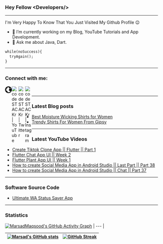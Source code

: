### Hey Fellow \<Developers/>

---

I'm Very Happy To Know That You Just Visited My Github Profile 😉
- 🔭 I’m currently working on my Blog, YouTube Tutorials and App Development.
- 💬 Ask me about Java, Dart.

```
while(noSuccess){
  tryAgain();
}
```
---


### Connect with me:

[<img align="left" alt="codeSTACKr.com" width="22px" src="https://raw.githubusercontent.com/iconic/open-iconic/master/svg/globe.svg" />][website]
[<img align="left" alt="codeSTACKr | YouTube" width="22px" src="https://cdn.jsdelivr.net/npm/simple-icons@v3/icons/youtube.svg" />][youtube]
[<img align="left" alt="codeSTACKr | Twitter" width="22px" src="https://cdn.jsdelivr.net/npm/simple-icons@v3/icons/twitter.svg" />][twitter]
[<img align="left" alt="codeSTACKr | Instagram" width="22px" src="https://cdn.jsdelivr.net/npm/simple-icons@v3/icons/instagram.svg" />][instagram]

<br />

---

### Latest Blog posts
<!-- BLOG-POST-LIST:START -->
- [Best Moisture Wicking Shirts for Women](https://marsad.dev/best-moisture-wicking-shirts-for-women/)
- [Trendy Shirts For Women From Gipsy](https://marsad.dev/trendy-shirts-for-women-from-gipsy/)
<!-- BLOG-POST-LIST:END -->

---

### Latest YouTube Videos

<!-- YOUTUBE:START -->
- [Create Tiktok Clone App || Flutter || Part 1](https://www.youtube.com/watch?v=U03tNIAC7Us)
- [Flutter Chat App UI || Week 2](https://www.youtube.com/watch?v=gy3hDKNPPxQ)
- [Flutter Plant App UI || Week 1](https://www.youtube.com/watch?v=fLlNAo44n5g)
- [How to create Social Media App in Android Studio || Last Part || Part 38](https://www.youtube.com/watch?v=mdYuU_W3byQ)
- [How to create Social Media App in Android Studio || Chat || Part 37](https://www.youtube.com/watch?v=nqyyUNTArcQ)
<!-- YOUTUBE:END -->

---

### Software Source Code
<!-- Products:START -->
- [Ultimate WA Status Saver App](https://marsad.dev/product/flutter-status-saver-app/)
<!-- Products:END -->

---

### Statistics


[![MarsadMaqsood's GitHub Activity Graph](https://github-readme-activity-graph.vercel.app/graph?username=MarsadMaqsood&theme=react-dark&bg_color=ffffff&color=3080EC&point=3080EC&radius=6)](https://github.com/MarsadMaqsood)
| --- |

| [![Marsad's GitHub stats](https://github-readme-stats.vercel.app/api?username=MarsadMaqsood&show_icons=true&hide_border=true)](https://github.com/MarsadMaqsood) | [![GitHub Streak](http://github-readme-streak-stats.herokuapp.com?user=MarsadMaqsood&theme=graywhite&hide_border=true&date_format=M%20j%5B%2C%20Y%5D&ring=5594F0&fire=8A00DD&stroke=FFFFFF&sideLabels=4D72F2&currStreakLabel=5594F0)](https://github.com/MarsadMaqsood) |
| --- | --- |


[website]: https://marsad.dev/
[twitter]: https://twitter.com/Marsad_0408
[youtube]: https://www.youtube.com/channel/UCGZF_fq2lEDAPl_BkDSphwQ
[instagram]: https://www.instagram.com/marsad0408/

